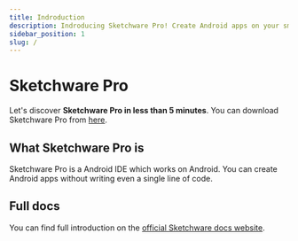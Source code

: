 ```yaml
---
title: Indroduction
description: Indroducing Sketchware Pro! Create Android apps on your smartphone, without writing even a single line of code.
sidebar_position: 1
slug: /
---
```


# Sketchware Pro

Let's discover **Sketchware Pro in less than 5 minutes**.
You can download Sketchware Pro from [here](/download).
## What Sketchware Pro is
Sketchware Pro is a Android IDE which works on Android. You can create Android apps without writing even a single line of code.

## Full docs
You can find full introduction on the [official Sketchware docs website](https://sketchware-docs.vercel.app/basic-creating-new-project.html/).